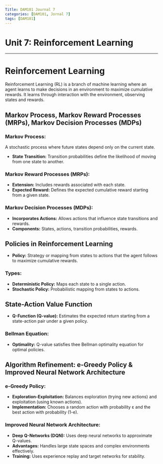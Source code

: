 ```yaml
---
Title: DAM101 Journal 7
categories: [DAM101, Jornal 7]
tags: [DAM101]
---
```


# Unit 7: Reinforcement Learning
--- 
# Reinforcement Learning

Reinforcement Learning (RL) is a branch of machine learning where an agent learns to make decisions in an environment to maximize cumulative rewards. It learns through interaction with the environment, observing states and rewards.

## Markov Process, Markov Reward Processes (MRPs), Markov Decision Processes (MDPs)

### Markov Process:

A stochastic process where future states depend only on the current state.

- **State Transition:** Transition probabilities define the likelihood of moving from one state to another.

### Markov Reward Processes (MRPs):
- **Extension:** Includes rewards associated with each state.
- **Expected Reward:** Defines the expected cumulative reward starting from a given state.

### Markov Decision Processes (MDPs):
- **Incorporates Actions:** Allows actions that influence state transitions and rewards.
- **Components:** States, actions, transition probabilities, rewards.

## Policies in Reinforcement Learning

- **Policy:** Strategy or mapping from states to actions that the agent follows to maximize cumulative rewards.

### Types:
- **Deterministic Policy:** Maps each state to a single action.
- **Stochastic Policy:** Probabilistic mapping from states to actions.

## State-Action Value Function

- **Q-Function (Q-value):** Estimates the expected return starting from a state-action pair under a given policy.

### Bellman Equation:
- **Optimality:** Q-value satisfies thee Bellman optimality equation for optimal policies.

## Algorithm Refinement: e-Greedy Policy & Improved Neural Network Architecture

### e-Greedy Policy:
- **Exploration-Exploitation:** Balances exploration (trying new actions) and exploitation (using known actions).
- **Implementation:** Chooses a random action with probability ε and the best action with probability (1-e).

### Improved Neural Network Architecture:
- **Deep Q-Networks (DQN):** Uses deep neural networks to approximate Q-values.
- **Advantages:** Handles large state spaces and complex environments effectively.
- **Training:** Uses experience replay and target networks for stability.


